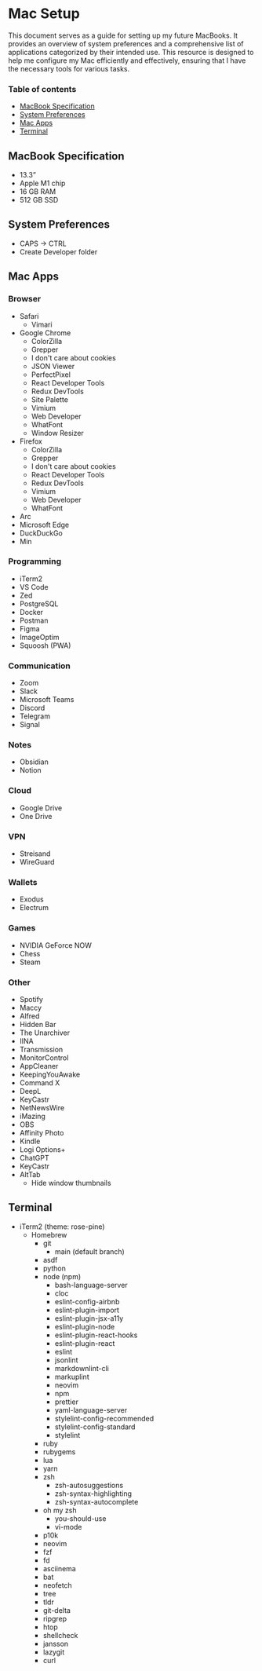 # Mac Setup

This document serves as a guide for setting up my future MacBooks. It provides an overview of system preferences and a comprehensive list of applications categorized by their intended use. This resource is designed to help me configure my Mac efficiently and effectively, ensuring that I have the necessary tools for various tasks.

### Table of contents

- [MacBook Specification](#macbook-specification)
- [System Preferences](#system-preferences)
- [Mac Apps](#mac-apps)
- [Terminal](#terminal)

## MacBook Specification

- 13.3”
- Apple M1 chip
- 16 GB RAM
- 512 GB SSD

## System Preferences

- CAPS -> CTRL
- Create Developer folder

## Mac Apps

### Browser

- Safari
  - Vimari
- Google Chrome
  - ColorZilla
  - Grepper
  - I don't care about cookies
  - JSON Viewer
  - PerfectPixel
  - React Developer Tools
  - Redux DevTools
  - Site Palette
  - Vimium
  - Web Developer
  - WhatFont
  - Window Resizer
- Firefox
  - ColorZilla
  - Grepper
  - I don't care about cookies
  - React Developer Tools
  - Redux DevTools
  - Vimium
  - Web Developer
  - WhatFont
- Arc
- Microsoft Edge
- DuckDuckGo
- Min

### Programming

- iTerm2
- VS Code
- Zed
- PostgreSQL
- Docker
- Postman
- Figma
- ImageOptim
- Squoosh (PWA)

### Communication

- Zoom
- Slack
- Microsoft Teams
- Discord
- Telegram
- Signal

### Notes

- Obsidian
- Notion

### Cloud

- Google Drive
- One Drive

### VPN

- Streisand
- WireGuard

### Wallets

- Exodus
- Electrum

### Games

- NVIDIA GeForce NOW
- Chess
- Steam

### Other

- Spotify
- Maccy
- Alfred
- Hidden Bar
- The Unarchiver
- IINA
- Transmission
- MonitorControl
- AppCleaner
- KeepingYouAwake
- Command X
- DeepL
- KeyCastr
- NetNewsWire
- iMazing
- OBS
- Affinity Photo
- Kindle
- Logi Options+
- ChatGPT
- KeyCastr
- AltTab
  - Hide window thumbnails

## Terminal

- iTerm2 (theme: rose-pine)
  - Homebrew
    - git
      - main (default branch)
    - asdf
    - python
    - node (npm)
      - bash-language-server
      - cloc
      - eslint-config-airbnb
      - eslint-plugin-import
      - eslint-plugin-jsx-a11y
      - eslint-plugin-node
      - eslint-plugin-react-hooks
      - eslint-plugin-react
      - eslint
      - jsonlint
      - markdownlint-cli
      - markuplint
      - neovim
      - npm
      - prettier
      - yaml-language-server
      - stylelint-config-recommended
      - stylelint-config-standard
      - stylelint
    - ruby
    - rubygems
    - lua
    - yarn
    - zsh
      - zsh-autosuggestions
      - zsh-syntax-highlighting
      - zsh-syntax-autocomplete
    - oh my zsh
      - you-should-use
      - vi-mode
    - p10k
    - neovim
    - fzf
    - fd
    - asciinema
    - bat
    - neofetch
    - tree
    - tldr
    - git-delta
    - ripgrep
    - htop
    - shellcheck
    - jansson
    - lazygit
    - curl
